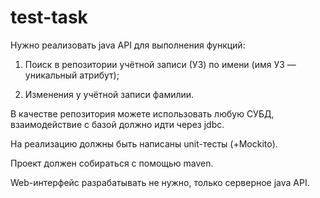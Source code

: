# test-task
Нужно реализовать java API для выполнения функций:

1) Поиск в репозитории учётной записи (УЗ) по имени (имя УЗ — уникальный атрибут);

2) Изменения у учётной записи фамилии.

В качестве репозитория можете использовать любую СУБД, взаимодействие с базой должно идти через jdbc.

На реализацию должны быть написаны unit-тесты (+Mockito).

Проект должен собираться с помощью maven.

Web-интерфейс разрабатывать не нужно, только серверное java API.
